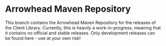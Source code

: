 # Arrowhead Maven Repository

This branch contains the Arrowhead Maven Repository for the releases of the Client Library.
Currently, this is heavily a work-in-progress, meaning that it contains no official and
stable releases. Only development releases can be found here - use at your own risk!
